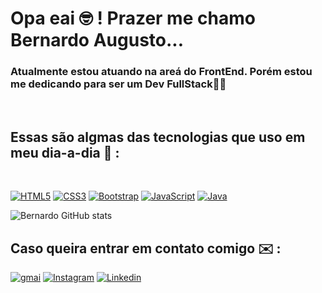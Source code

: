 #  Opa eai 🤓 ! Prazer me chamo Bernardo Augusto...
### Atualmente estou atuando na areá do FrontEnd. Porém estou me dedicando para ser um Dev FullStack🖖🏻
<br>

## Essas são algmas das tecnologias que uso em meu dia-a-dia 👾 :
<br>

[![HTML5](https://img.shields.io/badge/HTML5-E34F26?style=for-the-badge&logo=html5&logoColor=white)]()
[![CSS3](https://img.shields.io/badge/CSS3-1572B6?style=for-the-badge&logo=css3&logoColor=white)]()
[![Bootstrap](https://img.shields.io/badge/Bootstrap-563D7C?style=for-the-badge&logo=bootstrap&logoColor=white)]()
[![JavaScript](https://img.shields.io/badge/JavaScript-F7DF1E?style=for-the-badge&logo=javascript&logoColor=black)]()
[![Java](https://img.shields.io/badge/Java-ED8B00?style=for-the-badge&logo=java&logoColor=white)]()

![Bernardo GitHub stats](https://github-readme-stats.vercel.app/api?username=Bernardo-Mattos&show_icons=true&theme=radical)

## Caso queira entrar em contato comigo ✉️ :


[![gmai](	https://img.shields.io/badge/Gmail-D14836?style=for-the-badge&logo=gmail&logoColor=white)](https://mail.google.com/mail/u/0/#inbox)
[![Instagram](https://img.shields.io/badge/Instagram-E4405F?style=for-the-badge&logo=instagram&logoColor=white)](https://www.instagram.com/bernardo_ritzel_/)
[![Linkedin](https://img.shields.io/badge/LinkedIn-0077B5?style=for-the-badge&logo=linkedin&logoColor=white)](https://www.linkedin.com/in/bernardo-augusto-08868220b/)
